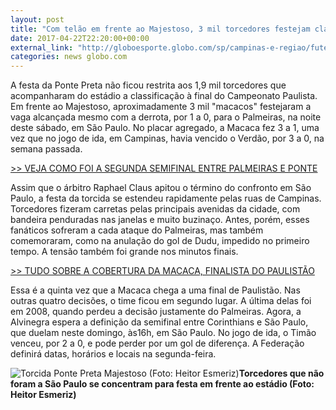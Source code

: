 ```yaml
---
layout: post
title: "Com telão em frente ao Majestoso, 3 mil torcedores festejam classificação"
date: 2017-04-22T22:20:00+00:00
external_link: "http://globoesporte.globo.com/sp/campinas-e-regiao/futebol/times/ponte-preta/noticia/2017/04/com-telao-em-frente-ao-majestoso-3-mil-torcedores-festejam-classificacao.html"
categories: news globo.com
---
```

A festa da Ponte Preta não ficou restrita aos 1,9 mil torcedores que acompanharam do estádio a classificação à final do Campeonato Paulista. Em frente ao Majestoso, aproximadamente 3 mil "macacos" festejaram a vaga alcançada mesmo com a derrota, por 1 a 0, para o Palmeiras, na noite deste sábado, em São Paulo. No placar agregado, a Macaca fez 3 a 1, uma vez que no jogo de ida, em Campinas, havia vencido o Verdão, por 3 a 0, na semana passada.

[\>\> VEJA COMO FOI A SEGUNDA SEMIFINAL ENTRE PALMEIRAS E PONTE](http://globoesporte.globo.com/sp/futebol/campeonato-paulista/jogo/22-04-2017/palmeiras-ponte-preta/)

Assim que o árbitro Raphael Claus apitou o término do confronto em São Paulo, a festa da torcida se estendeu rapidamente pelas ruas de Campinas. Torcedores fizeram carretas pelas principais avenidas da cidade, com bandeira penduradas nas janelas e muito buzinaço. Antes, porém, esses fanáticos sofreram a cada ataque do Palmeiras, mas também comemoraram, como na anulação do gol de Dudu, impedido no primeiro tempo. A tensão também foi grande nos minutos finais.

[\>\> TUDO SOBRE A COBERTURA DA MACACA, FINALISTA DO PAULISTÃO](http://globoesporte.globo.com/sp/campinas-e-regiao/futebol/times/ponte-preta/)

Essa é a quinta vez que a Macaca chega a uma final de Paulistão. Nas outras quatro decisões, o time ficou em segundo lugar. A última delas foi em 2008, quando perdeu a decisão justamente do Palmeiras. Agora, a Alvinegra espera a definição da semifinal entre Corinthians e São Paulo, que duelam neste domingo, às16h, em São Paulo. No jogo de ida, o Timão venceu, por 2 a 0, e pode perder por um gol de diferença. A Federação definirá datas, horários e locais na segunda-feira.

 ![Torcida Ponte Preta Majestoso (Foto: Heitor Esmeriz)](http://s2.glbimg.com/jpzrD4xAMDjRW9O0sTXuKMF4GVE=/0x0:1027x581/690x390/s.glbimg.com/es/ge/f/original/2017/04/22/fotomajestoso.jpg "Torcida Ponte Preta Majestoso (Foto: Heitor Esmeriz)")**Torcedores que não foram a São Paulo se concentram para festa em frente ao estádio (Foto: Heitor Esmeriz)**

